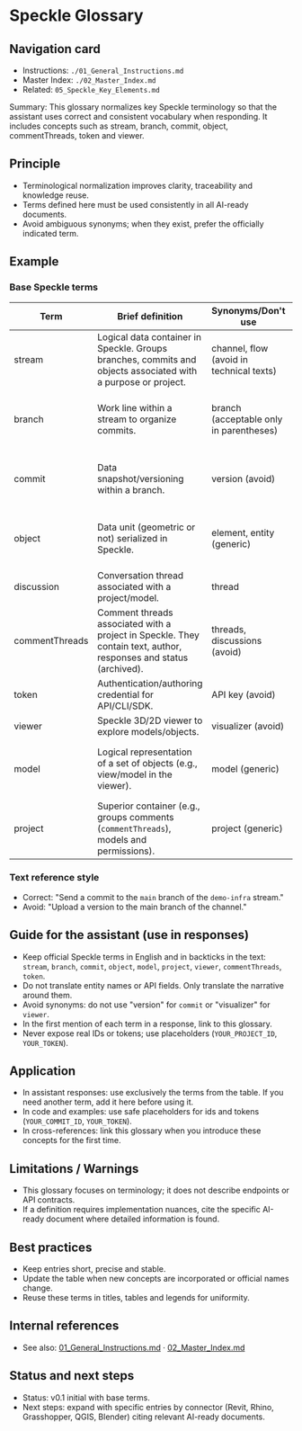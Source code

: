 
# Speckle Glossary

## Navigation card
- Instructions: `./01_General_Instructions.md`
- Master Index: `./02_Master_Index.md`
- Related: `05_Speckle_Key_Elements.md`

Summary: This glossary normalizes key Speckle terminology so that the assistant uses correct and consistent vocabulary when responding. It includes concepts such as stream, branch, commit, object, commentThreads, token and viewer.

## Principle

- Terminological normalization improves clarity, traceability and knowledge reuse.  
- Terms defined here must be used consistently in all AI-ready documents.  
- Avoid ambiguous synonyms; when they exist, prefer the officially indicated term.

## Example

### Base Speckle terms

| Term | Brief definition | Synonyms/Don't use | Notes |
|---|---|---|---|
| stream | Logical data container in Speckle. Groups branches, commits and objects associated with a purpose or project. | channel, flow (avoid in technical texts) | Use in lowercase.
| branch | Work line within a stream to organize commits. | branch (acceptable only in parentheses) | Maintain consistency when referencing it.
| commit | Data snapshot/versioning within a branch. | version (avoid) | Identified by its id; do not expose real ids in docs.
| object | Data unit (geometric or not) serialized in Speckle. | element, entity (generic) | Refer as object when it's Speckle-native.
| discussion | Conversation thread associated with a project/model. | thread | Use it for structured comments.
| commentThreads | Comment threads associated with a project in Speckle. They contain text, author, responses and status (archived). | threads, discussions (avoid) | Use to refer to comment system.
| token | Authentication/authoring credential for API/CLI/SDK. | API key (avoid) | Never publish real tokens.
| viewer | Speckle 3D/2D viewer to explore models/objects. | visualizer (avoid) | Refer as viewer.
| model | Logical representation of a set of objects (e.g., view/model in the viewer). | model (generic) | Clarify if it's a Speckle entity or general concept.
| project | Superior container (e.g., groups comments (`commentThreads`), models and permissions). | project (generic) | Avoid confusion with local repos.

### Text reference style

- Correct: "Send a commit to the `main` branch of the `demo-infra` stream."  
- Avoid: "Upload a version to the main branch of the channel."

## Guide for the assistant (use in responses)

- Keep official Speckle terms in English and in backticks in the text: `stream`, `branch`, `commit`, `object`, `model`, `project`, `viewer`, `commentThreads`, `token`.
- Do not translate entity names or API fields. Only translate the narrative around them.
- Avoid synonyms: do not use "version" for `commit` or "visualizer" for `viewer`.
- In the first mention of each term in a response, link to this glossary.
- Never expose real IDs or tokens; use placeholders (`YOUR_PROJECT_ID`, `YOUR_TOKEN`).

## Application

- In assistant responses: use exclusively the terms from the table. If you need another term, add it here before using it.  
- In code and examples: use safe placeholders for ids and tokens (`YOUR_COMMIT_ID`, `YOUR_TOKEN`).  
- In cross-references: link this glossary when you introduce these concepts for the first time.

## Limitations / Warnings

- This glossary focuses on terminology; it does not describe endpoints or API contracts.  
- If a definition requires implementation nuances, cite the specific AI-ready document where detailed information is found.

## Best practices

- Keep entries short, precise and stable.  
- Update the table when new concepts are incorporated or official names change.  
- Reuse these terms in titles, tables and legends for uniformity.

## Internal references

- See also: [01_General_Instructions.md](./01_General_Instructions.md) · [02_Master_Index.md](./02_Master_Index.md)

## Status and next steps

- Status: v0.1 initial with base terms.  
- Next steps: expand with specific entries by connector (Revit, Rhino, Grasshopper, QGIS, Blender) citing relevant AI-ready documents.
